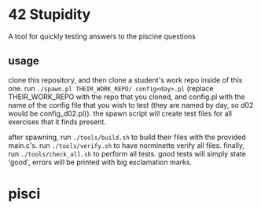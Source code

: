 # 42 Stupidity
A tool for quickly testing answers to the piscine questions

## usage
clone this repository, and then clone a student's work repo inside of this one. run ```./spawn.pl THEIR_WORK_REPO/ config<day>.pl``` (replace THEIR_WORK_REPO with the repo that you cloned, and config<day>.pl with the name of the config file that you wish to test (they are named by day, so d02 would be config_d02.pl)). the spawn script will create test files for all exercises that it finds present.

after spawning, run ```./tools/build.sh``` to build their files with the provided main.c's. run ```./tools/verify.sh``` to have norminette verify all files. finally, run ```./tools/check_all.sh``` to perform all tests. good tests will simply state 'good', errors will be printed with big exclamation marks.
# pisci
